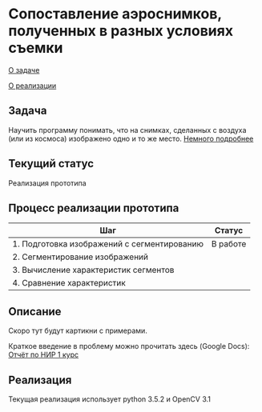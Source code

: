 # Cопоставление аэроснимков, полученных в разных условиях съемки

[О задаче](#Задача)

[О реализации](#Реализация)

## Задача
Научить программу понимать, что на снимках, сделанных с воздуха (или из космоса) изображено одно и то же место. 
[Немного подробнее](#Описание)

## Текущий статус
Реализация прототипа
<!-- :white_check_mark: -->
## Процесс реализации прототипа
| Шаг           | Статус        |
| ------------- |:-------------:|
|1. Подготовка изображений с сегментированию | В работе |
|2. Сегментирование изображений| |
|3. Вычисление характеристик сегментов | |
|4. Сравнение характеристик | |

## Описание
Скоро тут будут картикни с примерами.

Краткое введение в проблему можно прочитать здесь (Google Docs): [Отчёт по НИР 1 курс](https://docs.google.com/document/d/1wdXx7PURS0_Wivgkw37-CZEjcaPfzlphHu7rmdS361Q/edit?usp=sharing)

## Реализация
Текущая реализация использует python 3.5.2 и OpenCV 3.1
